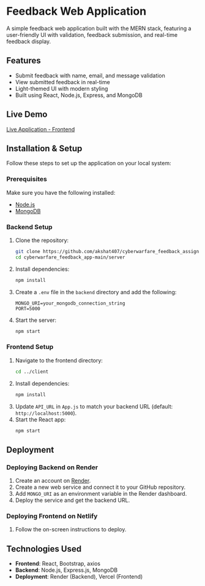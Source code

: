 # Feedback Web Application

A simple feedback web application built with the MERN stack, featuring a user-friendly UI with validation, feedback submission, and real-time feedback display.

## Features
- Submit feedback with name, email, and message validation
- View submitted feedback in real-time
- Light-themed UI with modern styling
- Built using React, Node.js, Express, and MongoDB

## Live Demo
[Live Application - Frontend](https://cyberwarfare-feedback-assignment.vercel.app/)

## Installation & Setup
Follow these steps to set up the application on your local system:

### Prerequisites
Make sure you have the following installed:
- [Node.js](https://nodejs.org/)
- [MongoDB](https://www.mongodb.com/)

### Backend Setup
1. Clone the repository:
   ```sh
   git clone https://github.com/akshat407/cyberwarfare_feedback_assignment.git
   cd cyberwarfare_feedback_app-main/server
   ```
2. Install dependencies:
   ```sh
   npm install
   ```
3. Create a `.env` file in the `backend` directory and add the following:
   ```env
   MONGO_URI=your_mongodb_connection_string
   PORT=5000
   ```
4. Start the server:
   ```sh
   npm start
   ```

### Frontend Setup
1. Navigate to the frontend directory:
   ```sh
   cd ../client
   ```
2. Install dependencies:
   ```sh
   npm install
   ```
3. Update `API_URL` in `App.js` to match your backend URL (default: `http://localhost:5000`).
4. Start the React app:
   ```sh
   npm start
   ```

## Deployment
### Deploying Backend on Render
1. Create an account on [Render](https://render.com/).
2. Create a new web service and connect it to your GitHub repository.
3. Add `MONGO_URI` as an environment variable in the Render dashboard.
4. Deploy the service and get the backend URL.

### Deploying Frontend on Netlify
1. Follow the on-screen instructions to deploy. 

## Technologies Used
- **Frontend**: React, Bootstrap, axios
- **Backend**: Node.js, Express.js, MongoDB
- **Deployment**: Render (Backend), Vercel (Frontend)

